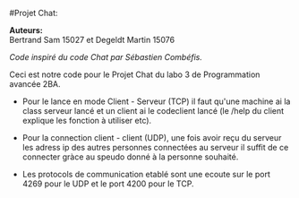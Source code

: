 #Projet Chat:

**Auteurs:**	
Bertrand    Sam     15027 et 
Degeldt     Martin  15076

*Code inspiré du code Chat par Sébastien Combéfis.*

Ceci est notre code pour le Projet Chat du labo 3 de Programmation avancée 2BA.

* Pour le lance en mode Client - Serveur (TCP) il faut qu'une machine ai la class serveur lancé et un client ai le codeclient lancé (le /help du client explique les fonction à utiliser etc).

* Pour la connection client - client (UDP), une fois avoir reçu du serveur les adress ip des autres personnes connectées au serveur il suffit de ce connecter gràce au speudo donné à la personne  souhaité.

* Les protocols de communication etablé sont une ecoute sur le port 4269 pour le UDP et le port 4200 pour le TCP.